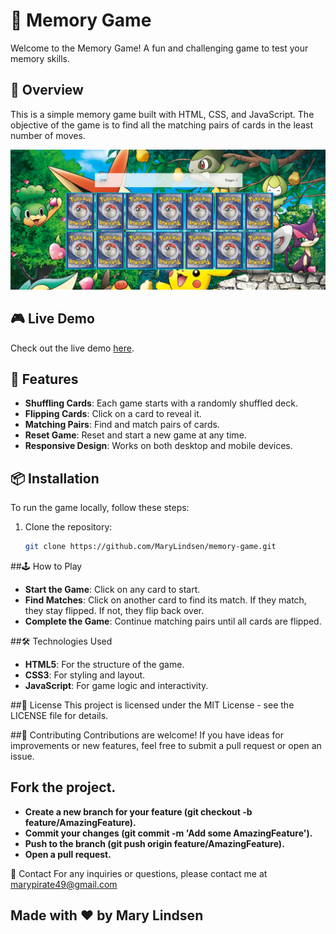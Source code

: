 # 🧠 Memory Game

Welcome to the Memory Game! A fun and challenging game to test your memory skills.

## 🌟 Overview

This is a simple memory game built with HTML, CSS, and JavaScript. The objective of the game is to find all the matching pairs of cards in the least number of moves.

![Memory Game Screenshot](memoryGame.png)

## 🎮 Live Demo

Check out the live demo [here](https://seu-usuario.github.io/memory-game).

## 🚀 Features

- **Shuffling Cards**: Each game starts with a randomly shuffled deck.
- **Flipping Cards**: Click on a card to reveal it.
- **Matching Pairs**: Find and match pairs of cards.
- **Reset Game**: Reset and start a new game at any time.
- **Responsive Design**: Works on both desktop and mobile devices.

## 📦 Installation

To run the game locally, follow these steps:

1. Clone the repository:
   ```bash
   git clone https://github.com/MaryLindsen/memory-game.git

##🕹️ How to Play
- **Start the Game**: Click on any card to start.
- **Find Matches**: Click on another card to find its match. If they match, they stay flipped. If not, they flip back over.
- **Complete the Game**: Continue matching pairs until all cards are flipped.

##🛠️ Technologies Used
- **HTML5**: For the structure of the game.
- **CSS3**: For styling and layout.
- **JavaScript**: For game logic and interactivity.

##📄 License
This project is licensed under the MIT License - see the LICENSE file for details.

##🤝 Contributing
Contributions are welcome! If you have ideas for improvements or new features, feel free to submit a pull request or open an issue.

## Fork the project.
- **Create a new branch for your feature (git checkout -b feature/AmazingFeature).**
- **Commit your changes (git commit -m 'Add some AmazingFeature').**
- **Push to the branch (git push origin feature/AmazingFeature).**
- **Open a pull request.**

📧 Contact
For any inquiries or questions, please contact me at marypirate49@gmail.com

## Made with ❤️ by Mary Lindsen

